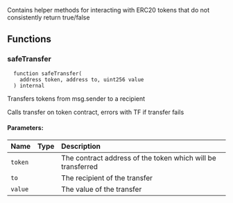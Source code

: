 Contains helper methods for interacting with ERC20 tokens that do not consistently return true/false


## Functions
### safeTransfer
```solidity
  function safeTransfer(
    address token, address to, uint256 value
  ) internal
```
Transfers tokens from msg.sender to a recipient

Calls transfer on token contract, errors with TF if transfer fails

#### Parameters:
| Name | Type | Description                                                          |
| :--- | :--- | :------------------------------------------------------------------- |
|`token` |  | The contract address of the token which will be transferred
|`to` |  | The recipient of the transfer
|`value` |  | The value of the transfer

